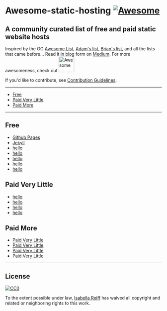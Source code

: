 # Awesome-static-hosting [![Awesome](https://awesome.re/badge.svg)](https://awesome.re)
## A community curated list of free and paid static website hosts
Inspired by the OG [Awesome List](https://github.com/sindresorhus/awesome), [Adam's list](https://github.com/agarrharr), [Brian's list](https://github.com/b-long), and all the lists that came before...
Read it in blog form on [Medium](/).
For more awesomeness, check out <a href="https://github.com/sindresorhus/awesome">
  <img src="https://cdn.rawgit.com/sindresorhus/awesome/master/media/logo.svg" alt="Awesome" width="50px">
</a>

If you'd like to contribute, see [Contribution Guidelines](CONTRIBUTING.md).

---
- [Free](#free)
- [Paid Very Little](#paid-very-little)
- [Paid More](#paid-more)
---

## Free
- [Github Pages](hithere)
- [Jekyll](hithere)
- [hello](hithere)
- [hello](hithere)
- [hello](hithere)
- [hello](hithere)
- [hello](hithere)

## Paid Very Little
- [hello](hithere)
- [hello](hithere)
- [hello](hithere)
- [hello](hithere)

## Paid More
- [Paid Very Little](#paid-very-little)
- [Paid Very Little](#paid-very-little)
- [Paid Very Little](#paid-very-little)
- [Paid Very Little](#paid-very-little)

---

## License

[![CC0](http://i.creativecommons.org/p/zero/1.0/88x31.png)](http://creativecommons.org/publicdomain/zero/1.0/)

To the extent possible under law, [Isabella Reiff](https://isabellareiff.com/) has waived all copyright and related or neighboring rights to this work.

